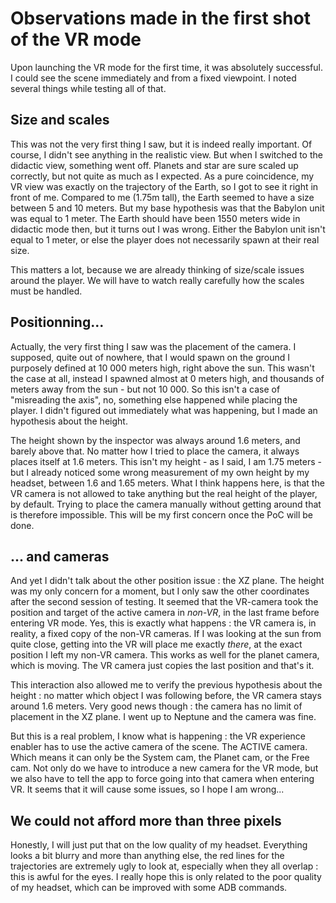 # Observations made in the first shot of the VR mode

Upon launching the VR mode for the first time, it was absolutely successful. I could see the scene immediately and from a fixed viewpoint. I noted several things while testing all of that.

## Size and scales

This was not the very first thing I saw, but it is indeed really important. Of course, I didn't see anything in the realistic view. But when I switched to the didactic view, something went off. Planets and star are sure scaled up correctly, but not quite as much as I expected. As a pure coincidence, my VR view was exactly on the trajectory of the Earth, so I got to see it right in front of me. Compared to me (1.75m tall), the Earth seemed to have a size between 5 and 10 meters. But my base hypothesis was that the Babylon unit was equal to 1 meter. The Earth should have been 1550 meters wide in didactic mode then, but it turns out I was wrong. Either the Babylon unit isn't equal to 1 meter, or else the player does not necessarily spawn at their real size.

This matters a lot, because we are already thinking of size/scale issues around the player. We will have to watch really carefully how the scales must be handled.

## Positionning...

Actually, the very first thing I saw was the placement of the camera. I supposed, quite out of nowhere, that I would spawn on the ground I purposely defined at 10 000 meters high, right above the sun. This wasn't the case at all, instead I spawned almost at 0 meters high, and thousands of meters away from the sun - but not 10 000. So this isn't a case of "misreading the axis", no, something else happened while placing the player. I didn't figured out immediately what was happening, but I made an hypothesis about the height.

The height shown by the inspector was always around 1.6 meters, and barely above that. No matter how I tried to place the camera, it always places itself at 1.6 meters. This isn't my height - as I said, I am 1.75 meters - but I already noticed some wrong measurement of my own height by my headset, between 1.6 and 1.65 meters. What I think happens here, is that the VR camera is not allowed to take anything but the real height of the player, by default. Trying to place the camera manually without getting around that is therefore impossible. This will be my first concern once the PoC will be done.

## ... and cameras

And yet I didn't talk about the other position issue : the XZ plane. The height was my only concern for a moment, but I only saw the other coordinates after the second session of testing. It seemed that the VR-camera took the position and target of the active camera in _non-VR_, in the last frame before entering VR mode. Yes, this is exactly what happens : the VR camera is, in reality, a fixed copy of the non-VR cameras. If I was looking at the sun from quite close, getting into the VR will place me exactly _there_, at the exact position I left my non-VR camera. This works as well for the planet camera, which is moving. The VR camera just copies the last position and that's it. 

This interaction also allowed me to verify the previous hypothesis about the height : no matter which object I was following before, the VR camera stays around 1.6 meters. Very good news though : the camera has no limit of placement in the XZ plane. I went up to Neptune and the camera was fine.

But this is a real problem, I know what is happening : the VR experience enabler has to use the active camera of the scene. The ACTIVE camera. Which means it can only be the System cam, the Planet cam, or the Free cam. Not only do we have to introduce a new camera for the VR mode, but we also have to tell the app to force going into that camera when entering VR. It seems that it will cause some issues, so I hope I am wrong...

## We could not afford more than three pixels

Honestly, I will just put that on the low quality of my headset. Everything looks a bit blurry and more than anything else, the red lines for the trajectories are extremely ugly to look at, especially when they all overlap : this is awful for the eyes. I really hope this is only related to the poor quality of my headset, which can be improved with some ADB commands.